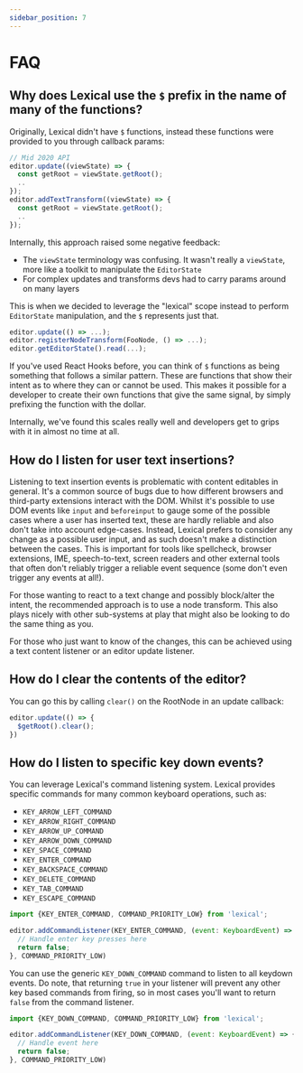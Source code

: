 ```yaml
---
sidebar_position: 7
---
```


# FAQ

## Why does Lexical use the `$` prefix in the name of many of the functions?

Originally, Lexical didn't have `$` functions, instead these functions were provided to you through callback params:

```js
// Mid 2020 API
editor.update((viewState) => {
  const getRoot = viewState.getRoot();
  ..
});
editor.addTextTransform((viewState) => {
  const getRoot = viewState.getRoot();
  ..
});
```

Internally, this approach raised some negative feedback:

- The `viewState` terminology was confusing. It wasn't really a `viewState`, more like a toolkit to manipulate the `EditorState`
- For complex updates and transforms devs had to carry params around on many layers

This is when we decided to leverage the "lexical" scope instead to perform `EditorState` manipulation, and the `$` represents just that.

```js
editor.update(() => ...);
editor.registerNodeTransform(FooNode, () => ...);
editor.getEditorState().read(...);
```

If you've used React Hooks before, you can think of `$` functions as being something that follows a similar pattern. These are functions that show their intent as to where they can or cannot be used. This makes it possible for a developer to create their own functions that give the same signal, by simply prefixing the function with the dollar.

Internally, we've found this scales really well and developers get to grips with it in almost no time at all.

## How do I listen for user text insertions?

Listening to text insertion events is problematic with content editables in general. It's a common source of bugs due to how
different browsers and third-party extensions interact with the DOM. Whilst it's possible to use DOM events like `input` and
`beforeinput` to gauge some of the possible cases where a user has inserted text, these are hardly reliable and also don't
take into account edge-cases. Instead, Lexical prefers to consider any change as a possible user input, and as such doesn't
make a distinction between the cases. This is important for tools like spellcheck, browser extensions, IME, speech-to-text,
screen readers and other external tools that often don't reliably trigger a reliable event sequence (some don't even trigger
any events at all!).

For those wanting to react to a text change and possibly block/alter the intent, the recommended approach is to use a node
transform. This also plays nicely with other sub-systems at play that might also be looking to do the same thing as you.

For those who just want to know of the changes, this can be achieved using a text content listener or an editor update listener.

## How do I clear the contents of the editor?

You can go this by calling ```clear()``` on the RootNode in an update callback:

```js
editor.update(() => {
  $getRoot().clear();
})
```

## How do I listen to specific key down events?

You can leverage Lexical's command listening system. Lexical provides specific commands for many common keyboard operations, such as:

- `KEY_ARROW_LEFT_COMMAND`
- `KEY_ARROW_RIGHT_COMMAND`
- `KEY_ARROW_UP_COMMAND`
- `KEY_ARROW_DOWN_COMMAND`
- `KEY_SPACE_COMMAND`
- `KEY_ENTER_COMMAND`
- `KEY_BACKSPACE_COMMAND`
- `KEY_DELETE_COMMAND`
- `KEY_TAB_COMMAND`
- `KEY_ESCAPE_COMMAND`

```js
import {KEY_ENTER_COMMAND, COMMAND_PRIORITY_LOW} from 'lexical';

editor.addCommandListener(KEY_ENTER_COMMAND, (event: KeyboardEvent) => {
  // Handle enter key presses here
  return false;
}, COMMAND_PRIORITY_LOW)
```

You can use the generic `KEY_DOWN_COMMAND` command to listen
to all keydown events. Do note, that returning `true` in your listener will prevent any
other key based commands from firing, so in most cases you'll want to return `false` from
the command listener.

```js
import {KEY_DOWN_COMMAND, COMMAND_PRIORITY_LOW} from 'lexical';

editor.addCommandListener(KEY_DOWN_COMMAND, (event: KeyboardEvent) => {
  // Handle event here
  return false;
}, COMMAND_PRIORITY_LOW)
```